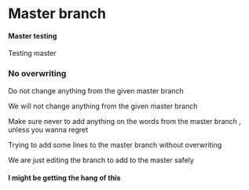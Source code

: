 # Master branch

#### Master testing
Testing master

### No overwriting
Do not change anything from the given master branch


We will not change anything from the given master branch

Make sure never to add anything on the words from the master branch
, unless you wanna regret

Trying to add some lines to the master branch without overwriting

We are just editing the branch to add to the master safely
#### I might be getting the hang of this
